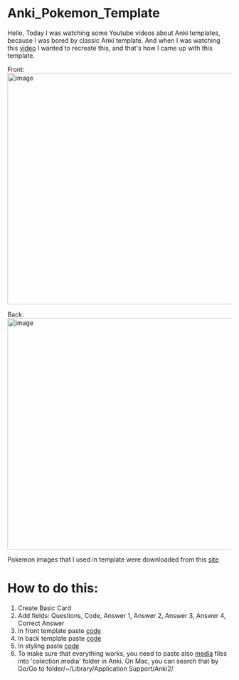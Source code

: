 # Anki_Pokemon_Template
Hello,
Today I was watching some Youtube videos about Anki templates, because I was bored by classic Anki template. And when I was watching this [video](https://www.youtube.com/watch?v=JyDpCiKCu20) I wanted to 
recreate this, and that's how I came up with this template.

Front:
<img width="519" alt="image" src="https://github.com/user-attachments/assets/ee62ae35-66f1-4951-82b7-5723a6cf590f" />

Back:
<img width="519" alt="image" src="https://github.com/user-attachments/assets/a8bbf7b5-5306-476a-b67f-907cb7bbe4d5" />

Pokemon images that I used in template were downloaded from this [site](https://veekun.com/dex/downloads)


# How to do this:
1. Create Basic Card
2. Add fields: Questions, Code, Answer 1, Answer 2, Answer 3, Answer 4, Correct Answer
3. In front template paste [code]()
4. In back template paste [code]()
5. In styling paste [code]()
6. To make sure that everything works, you need to paste also [media]() files into 'colection.media' folder in Anki. On Mac, you can search that by Go/Go to folder/~/Library/Application Support/Anki2/
